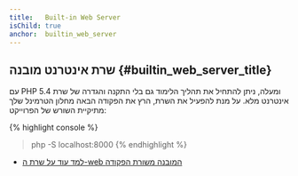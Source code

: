 ```yaml
---
title:   Built-in Web Server
isChild: true
anchor:  builtin_web_server
---
```


## שרת אינטרנט מובנה {#builtin_web_server_title}

עם PHP 5.4 ומעלה, ניתן להתחיל את תהליך הלימוד גם בלי התקנה והגדרה של שרת אינטרנט מלא.
על מנת להפעיל את השרת, הרץ את הפקודה הבאה מחלון הטרמינל שלך מתיקיית השורש של הפרוייקט:

{% highlight console %}
> php -S localhost:8000
{% endhighlight %}

* [למד עוד על שרת ה-web המובנה משורת הפקודה][cli-server]


[cli-server]: http://php.net/features.commandline.webserver
